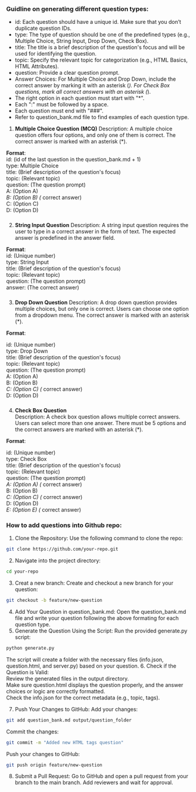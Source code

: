 ### Guidline on generating different question types:
- id: Each question should have a unique id. Make sure that you don’t duplicate question IDs.
- type: The type of question should be one of the predefined types (e.g., Multiple Choice, String Input, Drop Down, Check Box).
- title: The title is a brief description of the question's focus and will be used for identifying the question.
- topic: Specify the relevant topic for categorization (e.g., HTML Basics, HTML Attributes).
- question: Provide a clear question prompt.
- Answer Choices: For Multiple Choice and Drop Down, include the correct answer by marking it with an asterisk (*). For Check Box questions, mark all correct answers with an asterisk (*).
- The right option in each question must start with "*".  
- Each ":" must be followed by a space.
- Each question must end with "###".
- Refer to question_bank.md file to find examples of each question type.

1. **Multiple Choice Question (MCQ)**
Description: A multiple choice question offers four options, and only one of them is correct. The correct answer is marked with an asterisk (*).

**Format**:  
id: (id of the last question in the question_bank.md + 1)  
type: Multiple Choice  
title: (Brief description of the question's focus)  
topic: (Relevant topic)  
question: (The question prompt)  
A: (Option A)  
*B: (Option B)  (* correct answer)  
C: (Option C)  
D: (Option D)  
###  

2. **String Input Question** 
Description: A string input question requires the user to type in a correct answer in the form of text. The expected answer is predefined in the answer field.  

**Format**:  
id: (Unique number)  
type: String Input  
title: (Brief description of the question's focus)   
topic: (Relevant topic)    
question: (The question prompt)    
answer: (The correct answer)   
###   

3. **Drop Down Question** 
Description: A drop down question provides multiple choices, but only one is correct. Users can choose one option from a dropdown menu. The correct answer is marked with an asterisk (*).  

**Format**:  

id: (Unique number)  
type: Drop Down  
title: (Brief description of the question's focus)  
topic: (Relevant topic)  
question: (The question prompt)  
A: (Option A)  
B: (Option B)  
*C: (Option C)  (* correct answer)  
D: (Option D)  
###  

4. **Check Box Question**  
Description: A check box question allows multiple correct answers. Users can select more than one answer. There must be 5 options and the correct answers are marked with an asterisk (*).  

**Format**:

id: (Unique number)  
type: Check Box  
title: (Brief description of the question's focus)  
topic: (Relevant topic)  
question: (The question prompt)  
*A: (Option A) (* correct answer)  
B: (Option B)  
*C: (Option C) (* correct answer)  
D: (Option D)  
*E: (Option E) (* correct answer)  
###  

### How to add questions into Github repo:
1. Clone the Repository:
Use the following command to clone the repo:

```bash
git clone https://github.com/your-repo.git
```
2. Navigate into the project directory:
```bash
cd your-repo
```
3. Creat a new branch:
Create and checkout a new branch for your question:
```bash
git checkout -b feature/new-question
```
4. Add Your Question in question_bank.md:
Open the question_bank.md file and write your question following the above formating for each question type.
5. Generate the Question Using the Script:
Run the provided generate.py script:
```bash
python generate.py
```
The script will create a folder with the necessary files (info.json, question.html, and server.py) based on your question.
6. Check if the Question is Valid:  
Review the generated files in the output directory.  
Make sure question.html displays the question properly, and the answer choices or logic are correctly formatted.  
Check the info.json for the correct metadata (e.g., topic, tags).  

7. Push Your Changes to GitHub:
Add your changes:

```bash
git add question_bank.md output/question_folder
```
Commit the changes:
```bash
git commit -m "Added new HTML tags question"
```
Push your changes to GitHub:
```bash
git push origin feature/new-question
```
8. Submit a Pull Request:
Go to GitHub and open a pull request from your branch to the main branch.
Add reviewers and wait for approval.

